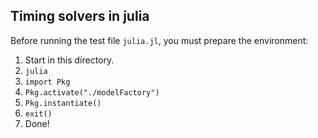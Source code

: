 ## Timing solvers in julia

Before running the test file `julia.jl`, you must prepare the environment:
1. Start in this directory.
2. `julia`
3. `import Pkg`
4. `Pkg.activate("./modelFactory")`
5. `Pkg.instantiate()`
6. `exit()`
7. Done!